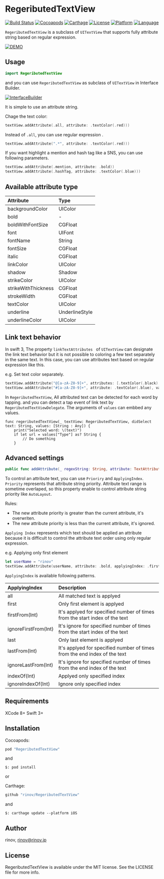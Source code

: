# RegeributedTextView
[![Build Status](https://www.bitrise.io/app/734bd7a1b4b13c20/status.svg?token=azRrRGbppYpw5SWMyCMP_w&branch=master)](https://www.bitrise.io/app/734bd7a1b4b13c20)
[![Cocoapods](https://img.shields.io/badge/Cocoapods-compatible-brightgreen.svg)](https://img.shields.io/badge/Cocoapods-compatible-brightgreen.svg)
[![Carthage](https://img.shields.io/badge/Carthage-compatible-brightgreen.svg)](https://img.shields.io/badge/Carthage-compatible-brightgreen.svg)
[![License](https://img.shields.io/badge/LICENSE-MIT-yellow.svg)](https://img.shields.io/badge/LICENSE-MIT-yellow.svg)
[![Platform](https://img.shields.io/badge/Platform-iOS-lightgrey.svg)](https://img.shields.io/badge/Platform-iOS-lightgrey.svg)
[![Language](https://img.shields.io/badge/Swift-3-blue.svg)](https://img.shields.io/badge/Swift-3-blue.svg)

`RegeributedTextView` is a subclass of `UITextView` that supports fully attribute string based on regular expression.

[![DEMO](https://github.com/rinov/RegeributedTextView/blob/master/Images/sample1.gif)](https://github.com/rinov/RegeributedTextView/blob/master/Images/sample1.gif)

## Usage

```swift
import RegeributedTextView
```

and you can use `RegeributedTextView` as subclass of `UITextView` in Interface Builder.

[![InterfaceBuilder](https://github.com/rinov/RegeributedTextView/blob/master/Images/interface-builder.png)](https://github.com/rinov/RegeributedTextView/blob/master/Images/interface-builder.png)

It is simple to use an attribute string.

Chage the text color:

```swift
textView.addAttribute(.all, attribute: .textColor(.red)))
```

Instead of `.all`, you can use regular expression .

```swift
textView.addAttribute(".*", attribute: .textColor(.red)))
```

If you want highlight a mention and hash tag like a SNS, you can use following parameters.

```swift
textView.addAttribute(.mention, attribute: .bold))
textView.addAttribute(.hashTag, attribute: .textColor(.blue)))
```

## Available attribute type

| Attribute | Type |
|:-----------|:------------|
| backgroundColor     | UIColor        |
| bold                | -              |
| boldWithFontSize    | CGFloat        |
| font                | UIFont         |
| fontName            | String         |
| fontSize            | CGFloat        |
| italic              | CGFloat        |
| linkColor           | UIColor        |
| shadow              | Shadow         |
| strikeColor         | UIColor        |
| strikeWithThickness | CGFloat        |
| strokeWidth         | CGFloat        |
| textColor           | UIColor        |
| underline           | UnderlineStyle |
| underlineColor      | UIColor        |

## Link text behavior

In swift 3, The property `linkTextAttributes ` of `UITextView` can designate the link text behavior but it is not possible to coloring a few text separately in the same text.
In this case, you can use attributes text based on regular expression like this.

e.g. Set text color separately.

```swift
textView.addAttribute("@[a-zA-Z0-9]+", attributes: [.textColor(.black), .bold], values: ["Type": "Mention"])
textView.addAttribute("#[a-zA-Z0-9]+", attribute: .textColor(.blue), values: ["Type": "HashTag"])

```
In `RegeributedTextView`, All attributed text can be detected for each word by tapping.
and you can detect a tap event of link text by `RegeributedTextViewDelegate`.
The arguments of `values` can embbed any values.

```swift3
func regeributedTextView(_ textView: RegeributedTextView, didSelect text: String, values: [String : Any]) {
    print("Selected word: \(text)")
    if let url = values["Type"] as? String {
        // Do something
    }
```

## Advanced settings

```swift
public func addAttribute(_ regexString: String, attribute: TextAttribute, values: [String: Any] = [:], priority: Priority = .medium, applyingIndex: ApplyingIndex = .all)
```

To control an attribute text, you can use `Prioriry` and `ApplyingIndex`.
`Priority` represents that attribute string priority.
Attribute text range is sometime overlaped, so this property enable to control attribute string priority like `AutoLayout`.

Rules:
- The new attribute priority is greater than the current attribute, it's overwriten.
- The new attribute priority is less than the current attribute, it's ignored.

`Applying Index` represents which text should be applied an attribute because it is difficult to control the attribute text order using only regular expression.

e.g. Applying only first element
```swift
let userName = "rinov"
textView.addAttribute(userName, attribute: .bold, applyingIndex: .first)
```

`ApplyingIndex` is available following patterns.

| ApplyingIndex | Description |
|:-----------|:------------|
| all                 | All matched text is applyed                                                |
| first               | Only first element is applyed                                              |
| firstFrom(Int)      |It's applyed for specified number of times from the start index of the text |
| ignoreFirstFrom(Int)| It's ignore for specified number of  times from the start index of the text|
| last                | Only last element is applyed                                               |
| lastFrom(Int)       | It's applyed for specified number of  times from the end index of the text |
| ignoreLastFrom(Int) | It's ignore for specified number of  times from the end index of the text  |
| indexOf(Int)        |  Applyed only specified index                                              |
| ignoreIndexOf(Int)  | Ignore only specified index                                                |

## Requirements
XCode 8+
Swift 3+

## Installation

Cocoapods: 

```ruby
pod "RegeributedTextView"
```
and

`$: pod install`

or 

Carthage:

```ruby
github "rinov/RegeributedTextView"
```

and

`$: carthage update --platform iOS`

## Author

rinov, rinov@rinov.jp

## License

RegeributedTextView is available under the MIT license. See the LICENSE file for more info.
